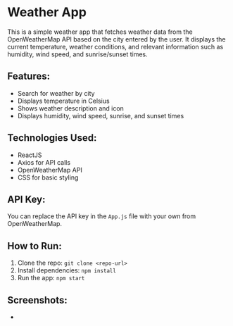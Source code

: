 # Weather App

This is a simple weather app that fetches weather data from the OpenWeatherMap API based on the city entered by the user. It displays the current temperature, weather conditions, and relevant information such as humidity, wind speed, and sunrise/sunset times.

## Features:
- Search for weather by city
- Displays temperature in Celsius
- Shows weather description and icon
- Displays humidity, wind speed, sunrise, and sunset times

## Technologies Used:
- ReactJS
- Axios for API calls
- OpenWeatherMap API
- CSS for basic styling

## API Key:
You can replace the API key in the `App.js` file with your own from OpenWeatherMap.

## How to Run:
1. Clone the repo: `git clone <repo-url>`
2. Install dependencies: `npm install`
3. Run the app: `npm start`

## Screenshots:
- 
